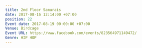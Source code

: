 ```yaml
---
title: 2nd Floor Samurais
date: 2017-08-16 12:14:00 +07:00
position: 22
Event date: 2017-08-19 00:00:00 +07:00
Venue: Birdcage
Event URL: https://www.facebook.com/events/823564971149472/
Genre: HIP HOP
---
```


